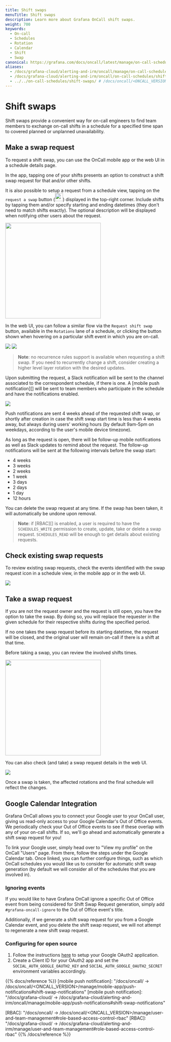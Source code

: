 ```yaml
---
title: Shift swaps
menuTitle: Shift swaps
description: Learn more about Grafana OnCall shift swaps.
weight: 700
keywords:
  - On-call
  - Schedules
  - Rotation
  - Calendar
  - Shift
  - Swap
canonical: https://grafana.com/docs/oncall/latest/manage/on-call-schedules/shift-swaps/
aliases:
  - /docs/grafana-cloud/alerting-and-irm/oncall/manage/on-call-schedules/shift-swaps/
  - /docs/grafana-cloud/alerting-and-irm/oncall/on-call-schedules/shift-swaps/
  - ../../on-call-schedules/shift-swaps/ # /docs/oncall/<ONCALL_VERSION>/on-call-schedules/shift-swaps/
---
```


# Shift swaps

Shift swaps provide a convenient way for on-call engineers to find team members to exchange on-call shifts
in a schedule for a specified time span to covered planned or unplanned unavailability.

## Make a swap request

To request a shift swap, you can use the OnCall mobile app or the web UI in a schedule details page.

In the app, tapping one of your shifts presents an option to construct a shift swap request for that and/or
other shifts.

It is also possible to setup a request from a schedule view, tapping on the `request a swap`
button (<img src="/static/img/oncall/swap-mobile-button.png" width="25px">) displayed in the top-right corner.
Include shifts by tapping them and/or specify starting and ending datetimes (they don't need to match
shifts exactly). The optional description will be displayed when notifying other users about the request.

<img src="/static/img/oncall/swap-mobile-request-2.png" width="300px">

In the web UI, you can follow a similar flow via the `Request shift swap` button, available in the `Rotations` lane
of a schedule, or clicking the button shown when hovering on a particular shift event in which you are on-call.

<img src="/static/img/oncall/swap-web-hover.png">
<img src="/static/img/oncall/swap-web-request.png">

> **Note**: no recurrence rules support is available when requesting a shift swap. If you need to recurrently change a shift,
> consider creating a higher level layer rotation with the desired updates.

Upon submitting the request, a Slack notification will be sent to the channel associated to the correspondent
schedule, if there is one. A [mobile push notification][] will be sent to team members who
participate in the schedule and have the notifications enabled.

<img src="/static/img/oncall/swap-slack-notification-3.png">

Push notifications are sent 4 weeks ahead of the requested shift swap, or shortly after creation in case
the shift swap start time is less than 4 weeks away, but always during users' working hours (by default 9am-5pm on
weekdays, according to the user's mobile device timezone).

As long as the request is open, there will be follow-up mobile notifications as well as Slack updates
to remind about the request.
The follow-up notifications will be sent at the following intervals before the swap start:

- 4 weeks
- 3 weeks
- 2 weeks
- 1 week
- 3 days
- 2 days
- 1 day
- 12 hours

You can delete the swap request at any time. If the swap has been taken, it will automatically be undone upon removal.

> **Note**: if [RBAC][] is enabled, a user is required to have the `SCHEDULES_WRITE` permission to create,
> update, take or delete a swap request. `SCHEDULES_READ` will be enough to get details about existing requests.

## Check existing swap requests

To review existing swap requests, check the events identified with the swap request icon in a schedule view,
in the mobile app or in the web UI.

<img src="/static/img/oncall/swap-web-shift.png">

## Take a swap request

If you are not the request owner and the request is still open, you have the option to take the swap. By doing so,
you will replace the requester in the given schedule for their respective shifts during the specified period.

If no one takes the swap request before its starting datetime, the request will be closed, and the original user
will remain on-call if there is a shift at that time.

Before taking a swap, you can review the involved shifts times.

<img src="/static/img/oncall/swap-mobile-details-2.png" width="300px">

You can also check (and take) a swap request details in the web UI.

<img src="/static/img/oncall/swap-web-take.png">

Once a swap is taken, the affected rotations and the final schedule will reflect the changes.

## Google Calendar Integration

Grafana OnCall allows you to connect your Google user to your OnCall user, giving us read-only access to your
Google Calendar's Out of Office events. We periodically check your Out of Office events to see if these overlap
with any of your on-call shifts. If so, we'll go ahead and automatically generate a shift swap request for you!

To link your Google user, simply head over to "View my profile" on the OnCall "Users" page. From there, follow the steps
under the Google Calendar tab. Once linked, you can further configure things, such as which OnCall schedules you would
like us to consider for automatic shift swap generation (by default we will consider all of the schedules that you
are involved in).

### Ignoring events

If you would like to have Grafana OnCall ignore a specific Out of Office event from being considered for
Shift Swap Request generation, simply add `#grafana-oncall-ignore` to the Out of Office event's title.

Additionally, if we generate a shift swap request for you from a Google Calendar event, and you delete the shift swap
request, we will not attempt to regenerate a new shift swap request.

### Configuring for open source

1. Follow the instructions [here](https://developers.google.com/identity/protocols/oauth2) to setup your Google OAuth2
application.
2. Create a Client ID for your OAuth2 app and set the `SOCIAL_AUTH_GOOGLE_OAUTH2_KEY` and `SOCIAL_AUTH_GOOGLE_OAUTH2_SECRET`
environment variables accordingly.

{{% docs/reference %}}
[mobile push notification]: "/docs/oncall/ -> /docs/oncall/<ONCALL_VERSION>/manage/mobile-app/push-notifications#shift-swap-notifications"
[mobile push notification]: "/docs/grafana-cloud/ -> /docs/grafana-cloud/alerting-and-irm/oncall/manage/mobile-app/push-notifications#shift-swap-notifications"

[RBAC]: "/docs/oncall/ -> /docs/oncall/<ONCALL_VERSION>/manage/user-and-team-management#role-based-access-control-rbac"
[RBAC]: "/docs/grafana-cloud/ -> /docs/grafana-cloud/alerting-and-irm/manage/user-and-team-management#role-based-access-control-rbac"
{{% /docs/reference %}}
